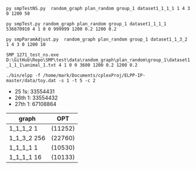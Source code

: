 `py smpTestNS.py  random_graph plan_random group_1 dataset1_1_1_1 1 4 3 0 1200 50`

`py smpTest.py random_graph plan_random group_1 dataset1_1_1_1 536870910 4 1 0 0 999999 1200 0.2 1200 0.2`

`py smpParamAdjust.py  random_graph plan_random group_1 dataset1_1_3_2 1 4 3 0 1200 10`

`SMP_1271_test_ns.exe D:\GitHub\Repo\SMP\test\data\random_graph\plan_random\group_1\dataset1_1_1_1\animal_1.txt 4 1 0 0 3600 1200 0.2 1200 0.2`

`./bin/elpp -f /home/mark/Documents/cplexProj/ELPP-IP-master/data/toy.dat -s 1 -t 5 -c 2`

- 25 1s: 33554431
- 26th 1: 33554432
- 27th 1: 67108864

|graph|OPT|
| --- | --- |
|1_1_1_2  1 | (11252)|
|1_1_3_2 256 |(22760)|
|1_1_1_1 1 |(10530)|
|1_1_1_1 16 |(10133)|
